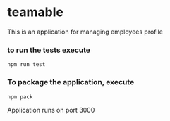 # teamable

This is an application for managing employees profile

### to run the tests execute

    npm run test

### To package the application, execute

    npm pack

Application runs on port 3000
